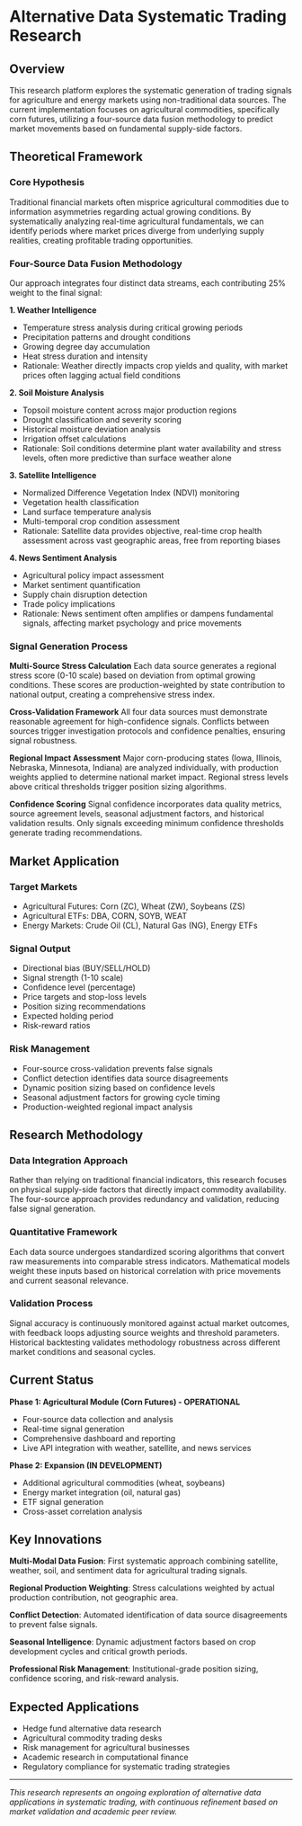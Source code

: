 # Alternative Data Systematic Trading Research

## Overview

This research platform explores the systematic generation of trading signals for agriculture and energy markets using non-traditional data sources. The current implementation focuses on agricultural commodities, specifically corn futures, utilizing a four-source data fusion methodology to predict market movements based on fundamental supply-side factors.

## Theoretical Framework

### Core Hypothesis

Traditional financial markets often misprice agricultural commodities due to information asymmetries regarding actual growing conditions. By systematically analyzing real-time agricultural fundamentals, we can identify periods where market prices diverge from underlying supply realities, creating profitable trading opportunities.

### Four-Source Data Fusion Methodology

Our approach integrates four distinct data streams, each contributing 25% weight to the final signal:

**1. Weather Intelligence**
- Temperature stress analysis during critical growing periods
- Precipitation patterns and drought conditions
- Growing degree day accumulation
- Heat stress duration and intensity
- Rationale: Weather directly impacts crop yields and quality, with market prices often lagging actual field conditions

**2. Soil Moisture Analysis** 
- Topsoil moisture content across major production regions
- Drought classification and severity scoring
- Historical moisture deviation analysis
- Irrigation offset calculations
- Rationale: Soil conditions determine plant water availability and stress levels, often more predictive than surface weather alone

**3. Satellite Intelligence**
- Normalized Difference Vegetation Index (NDVI) monitoring
- Vegetation health classification
- Land surface temperature analysis
- Multi-temporal crop condition assessment
- Rationale: Satellite data provides objective, real-time crop health assessment across vast geographic areas, free from reporting biases

**4. News Sentiment Analysis**
- Agricultural policy impact assessment
- Market sentiment quantification
- Supply chain disruption detection
- Trade policy implications
- Rationale: News sentiment often amplifies or dampens fundamental signals, affecting market psychology and price movements

### Signal Generation Process

**Multi-Source Stress Calculation**
Each data source generates a regional stress score (0-10 scale) based on deviation from optimal growing conditions. These scores are production-weighted by state contribution to national output, creating a comprehensive stress index.

**Cross-Validation Framework**
All four data sources must demonstrate reasonable agreement for high-confidence signals. Conflicts between sources trigger investigation protocols and confidence penalties, ensuring signal robustness.

**Regional Impact Assessment**
Major corn-producing states (Iowa, Illinois, Nebraska, Minnesota, Indiana) are analyzed individually, with production weights applied to determine national market impact. Regional stress levels above critical thresholds trigger position sizing algorithms.

**Confidence Scoring**
Signal confidence incorporates data quality metrics, source agreement levels, seasonal adjustment factors, and historical validation results. Only signals exceeding minimum confidence thresholds generate trading recommendations.

## Market Application

### Target Markets
- Agricultural Futures: Corn (ZC), Wheat (ZW), Soybeans (ZS)
- Agricultural ETFs: DBA, CORN, SOYB, WEAT
- Energy Markets: Crude Oil (CL), Natural Gas (NG), Energy ETFs

### Signal Output
- Directional bias (BUY/SELL/HOLD)
- Signal strength (1-10 scale)
- Confidence level (percentage)
- Price targets and stop-loss levels
- Position sizing recommendations
- Expected holding period
- Risk-reward ratios

### Risk Management
- Four-source cross-validation prevents false signals
- Conflict detection identifies data source disagreements
- Dynamic position sizing based on confidence levels
- Seasonal adjustment factors for growing cycle timing
- Production-weighted regional impact analysis

## Research Methodology

### Data Integration Approach
Rather than relying on traditional financial indicators, this research focuses on physical supply-side factors that directly impact commodity availability. The four-source approach provides redundancy and validation, reducing false signal generation.

### Quantitative Framework
Each data source undergoes standardized scoring algorithms that convert raw measurements into comparable stress indicators. Mathematical models weight these inputs based on historical correlation with price movements and current seasonal relevance.

### Validation Process
Signal accuracy is continuously monitored against actual market outcomes, with feedback loops adjusting source weights and threshold parameters. Historical backtesting validates methodology robustness across different market conditions and seasonal cycles.

## Current Status

**Phase 1: Agricultural Module (Corn Futures) - OPERATIONAL**
- Four-source data collection and analysis
- Real-time signal generation
- Comprehensive dashboard and reporting
- Live API integration with weather, satellite, and news services

**Phase 2: Expansion (IN DEVELOPMENT)**
- Additional agricultural commodities (wheat, soybeans)
- Energy market integration (oil, natural gas)
- ETF signal generation
- Cross-asset correlation analysis

## Key Innovations

**Multi-Modal Data Fusion**: First systematic approach combining satellite, weather, soil, and sentiment data for agricultural trading signals.

**Regional Production Weighting**: Stress calculations weighted by actual production contribution, not geographic area.

**Conflict Detection**: Automated identification of data source disagreements to prevent false signals.

**Seasonal Intelligence**: Dynamic adjustment factors based on crop development cycles and critical growth periods.

**Professional Risk Management**: Institutional-grade position sizing, confidence scoring, and risk-reward analysis.

## Expected Applications

- Hedge fund alternative data research
- Agricultural commodity trading desks
- Risk management for agricultural businesses
- Academic research in computational finance
- Regulatory compliance for systematic trading strategies

---

*This research represents an ongoing exploration of alternative data applications in systematic trading, with continuous refinement based on market validation and academic peer review.*
